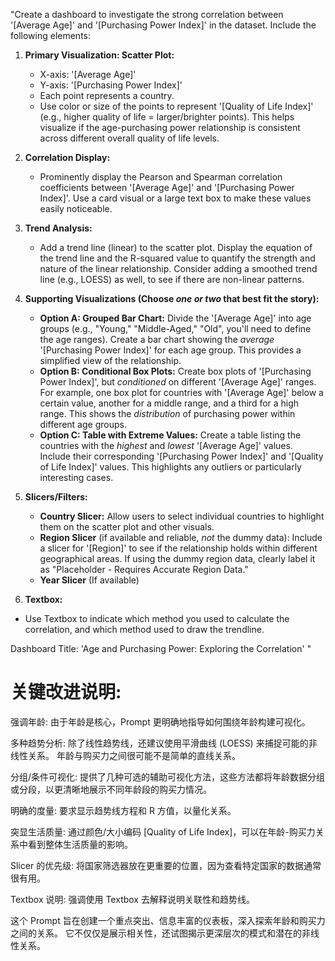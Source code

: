 "Create a dashboard to investigate the strong correlation between '[Average Age]' and '[Purchasing Power Index]' in the dataset. Include the following elements:

1.  **Primary Visualization: Scatter Plot:**
    *   X-axis: '[Average Age]'
    *   Y-axis: '[Purchasing Power Index]'
    *   Each point represents a country.
    *   Use color or size of the points to represent '[Quality of Life Index]' (e.g., higher quality of life = larger/brighter points).  This helps visualize if the age-purchasing power relationship is consistent across different overall quality of life levels.

2.  **Correlation Display:**
    *   Prominently display the Pearson and Spearman correlation coefficients between '[Average Age]' and '[Purchasing Power Index]'.  Use a card visual or a large text box to make these values easily noticeable.

3.  **Trend Analysis:**
    *   Add a trend line (linear) to the scatter plot. Display the equation of the trend line and the R-squared value to quantify the strength and nature of the linear relationship.  Consider adding a smoothed trend line (e.g., LOESS) as well, to see if there are non-linear patterns.

4.  **Supporting Visualizations (Choose *one or two* that best fit the story):**
    *   **Option A: Grouped Bar Chart:**  Divide the '[Average Age]' into age groups (e.g., "Young," "Middle-Aged," "Old",  you'll need to define the age ranges). Create a bar chart showing the *average* '[Purchasing Power Index]' for each age group.  This provides a simplified view of the relationship.
    *   **Option B:  Conditional Box Plots:**  Create box plots of '[Purchasing Power Index]', but *conditioned* on different '[Average Age]' ranges.  For example, one box plot for countries with '[Average Age]' below a certain value, another for a middle range, and a third for a high range. This shows the *distribution* of purchasing power within different age groups.
    *   **Option C:  Table with Extreme Values:**  Create a table listing the countries with the *highest* and *lowest* '[Average Age]' values. Include their corresponding '[Purchasing Power Index]' and '[Quality of Life Index]' values.  This highlights any outliers or particularly interesting cases.

5.  **Slicers/Filters:**
    *   **Country Slicer:**  Allow users to select individual countries to highlight them on the scatter plot and other visuals.
    *    **Region Slicer** (if available and reliable, *not* the dummy data): Include a slicer for '[Region]' to see if the relationship holds within different geographical areas.  If using the dummy region data, clearly label it as "Placeholder - Requires Accurate Region Data."
    * **Year Slicer** (If available)

6. **Textbox:**
* Use Textbox to indicate which method you used to calculate the correlation, and which method used to draw the trendline.

Dashboard Title:  'Age and Purchasing Power: Exploring the Correlation'
"

# 关键改进说明:

强调年龄: 由于年龄是核心，Prompt 更明确地指导如何围绕年龄构建可视化。

多种趋势分析: 除了线性趋势线，还建议使用平滑曲线 (LOESS) 来捕捉可能的非线性关系。 年龄与购买力之间很可能不是简单的直线关系。

分组/条件可视化: 提供了几种可选的辅助可视化方法，这些方法都将年龄数据分组或分段，以更清晰地展示不同年龄段的购买力情况。

明确的度量: 要求显示趋势线方程和 R 方值，以量化关系。

突显生活质量: 通过颜色/大小编码 [Quality of Life Index]，可以在年龄-购买力关系中看到整体生活质量的影响。

Slicer 的优先级: 将国家筛选器放在更重要的位置，因为查看特定国家的数据通常很有用。

Textbox 说明: 强调使用 Textbox 去解释说明关联性和趋势线。

这个 Prompt 旨在创建一个重点突出、信息丰富的仪表板，深入探索年龄和购买力之间的关系。 它不仅仅是展示相关性，还试图揭示更深层次的模式和潜在的非线性关系。
